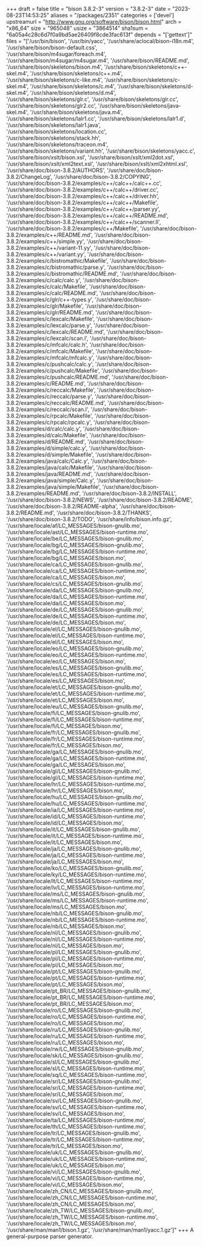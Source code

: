 +++
draft = false
title = "bison 3.8.2-3"
version = "3.8.2-3"
date = "2023-08-23T14:53:25"
aliases = "/packages/2351"
categories = ['devel']
upstreamurl = "http://www.gnu.org/software/bison/bison.html"
arch = "x86_64"
size = "965048"
usize = "3864514"
sha1sum = "6a05a4c28c6d7f0a9bd5ae26409f8cde3fac613f"
depends = "['gettext']"
files = "['/usr/bin/bison', '/usr/bin/yacc', '/usr/share/aclocal/bison-i18n.m4', '/usr/share/bison/bison-default.css', '/usr/share/bison/m4sugar/foreach.m4', '/usr/share/bison/m4sugar/m4sugar.m4', '/usr/share/bison/README.md', '/usr/share/bison/skeletons/bison.m4', '/usr/share/bison/skeletons/c++-skel.m4', '/usr/share/bison/skeletons/c++.m4', '/usr/share/bison/skeletons/c-like.m4', '/usr/share/bison/skeletons/c-skel.m4', '/usr/share/bison/skeletons/c.m4', '/usr/share/bison/skeletons/d-skel.m4', '/usr/share/bison/skeletons/d.m4', '/usr/share/bison/skeletons/glr.c', '/usr/share/bison/skeletons/glr.cc', '/usr/share/bison/skeletons/glr2.cc', '/usr/share/bison/skeletons/java-skel.m4', '/usr/share/bison/skeletons/java.m4', '/usr/share/bison/skeletons/lalr1.cc', '/usr/share/bison/skeletons/lalr1.d', '/usr/share/bison/skeletons/lalr1.java', '/usr/share/bison/skeletons/location.cc', '/usr/share/bison/skeletons/stack.hh', '/usr/share/bison/skeletons/traceon.m4', '/usr/share/bison/skeletons/variant.hh', '/usr/share/bison/skeletons/yacc.c', '/usr/share/bison/xslt/bison.xsl', '/usr/share/bison/xslt/xml2dot.xsl', '/usr/share/bison/xslt/xml2text.xsl', '/usr/share/bison/xslt/xml2xhtml.xsl', '/usr/share/doc/bison-3.8.2/AUTHORS', '/usr/share/doc/bison-3.8.2/ChangeLog', '/usr/share/doc/bison-3.8.2/COPYING', '/usr/share/doc/bison-3.8.2/examples/c++/calc++/calc++.cc', '/usr/share/doc/bison-3.8.2/examples/c++/calc++/driver.cc', '/usr/share/doc/bison-3.8.2/examples/c++/calc++/driver.hh', '/usr/share/doc/bison-3.8.2/examples/c++/calc++/Makefile', '/usr/share/doc/bison-3.8.2/examples/c++/calc++/parser.yy', '/usr/share/doc/bison-3.8.2/examples/c++/calc++/README.md', '/usr/share/doc/bison-3.8.2/examples/c++/calc++/scanner.ll', '/usr/share/doc/bison-3.8.2/examples/c++/Makefile', '/usr/share/doc/bison-3.8.2/examples/c++/README.md', '/usr/share/doc/bison-3.8.2/examples/c++/simple.yy', '/usr/share/doc/bison-3.8.2/examples/c++/variant-11.yy', '/usr/share/doc/bison-3.8.2/examples/c++/variant.yy', '/usr/share/doc/bison-3.8.2/examples/c/bistromathic/Makefile', '/usr/share/doc/bison-3.8.2/examples/c/bistromathic/parse.y', '/usr/share/doc/bison-3.8.2/examples/c/bistromathic/README.md', '/usr/share/doc/bison-3.8.2/examples/c/calc/calc.y', '/usr/share/doc/bison-3.8.2/examples/c/calc/Makefile', '/usr/share/doc/bison-3.8.2/examples/c/calc/README.md', '/usr/share/doc/bison-3.8.2/examples/c/glr/c++-types.y', '/usr/share/doc/bison-3.8.2/examples/c/glr/Makefile', '/usr/share/doc/bison-3.8.2/examples/c/glr/README.md', '/usr/share/doc/bison-3.8.2/examples/c/lexcalc/Makefile', '/usr/share/doc/bison-3.8.2/examples/c/lexcalc/parse.y', '/usr/share/doc/bison-3.8.2/examples/c/lexcalc/README.md', '/usr/share/doc/bison-3.8.2/examples/c/lexcalc/scan.l', '/usr/share/doc/bison-3.8.2/examples/c/mfcalc/calc.h', '/usr/share/doc/bison-3.8.2/examples/c/mfcalc/Makefile', '/usr/share/doc/bison-3.8.2/examples/c/mfcalc/mfcalc.y', '/usr/share/doc/bison-3.8.2/examples/c/pushcalc/calc.y', '/usr/share/doc/bison-3.8.2/examples/c/pushcalc/Makefile', '/usr/share/doc/bison-3.8.2/examples/c/pushcalc/README.md', '/usr/share/doc/bison-3.8.2/examples/c/README.md', '/usr/share/doc/bison-3.8.2/examples/c/reccalc/Makefile', '/usr/share/doc/bison-3.8.2/examples/c/reccalc/parse.y', '/usr/share/doc/bison-3.8.2/examples/c/reccalc/README.md', '/usr/share/doc/bison-3.8.2/examples/c/reccalc/scan.l', '/usr/share/doc/bison-3.8.2/examples/c/rpcalc/Makefile', '/usr/share/doc/bison-3.8.2/examples/c/rpcalc/rpcalc.y', '/usr/share/doc/bison-3.8.2/examples/d/calc/calc.y', '/usr/share/doc/bison-3.8.2/examples/d/calc/Makefile', '/usr/share/doc/bison-3.8.2/examples/d/README.md', '/usr/share/doc/bison-3.8.2/examples/d/simple/calc.y', '/usr/share/doc/bison-3.8.2/examples/d/simple/Makefile', '/usr/share/doc/bison-3.8.2/examples/java/calc/Calc.y', '/usr/share/doc/bison-3.8.2/examples/java/calc/Makefile', '/usr/share/doc/bison-3.8.2/examples/java/README.md', '/usr/share/doc/bison-3.8.2/examples/java/simple/Calc.y', '/usr/share/doc/bison-3.8.2/examples/java/simple/Makefile', '/usr/share/doc/bison-3.8.2/examples/README.md', '/usr/share/doc/bison-3.8.2/INSTALL', '/usr/share/doc/bison-3.8.2/NEWS', '/usr/share/doc/bison-3.8.2/README', '/usr/share/doc/bison-3.8.2/README-alpha', '/usr/share/doc/bison-3.8.2/README.md', '/usr/share/doc/bison-3.8.2/THANKS', '/usr/share/doc/bison-3.8.2/TODO', '/usr/share/info/bison.info.gz', '/usr/share/locale/af/LC_MESSAGES/bison-gnulib.mo', '/usr/share/locale/ast/LC_MESSAGES/bison-runtime.mo', '/usr/share/locale/be/LC_MESSAGES/bison-gnulib.mo', '/usr/share/locale/bg/LC_MESSAGES/bison-gnulib.mo', '/usr/share/locale/bg/LC_MESSAGES/bison-runtime.mo', '/usr/share/locale/bg/LC_MESSAGES/bison.mo', '/usr/share/locale/ca/LC_MESSAGES/bison-gnulib.mo', '/usr/share/locale/ca/LC_MESSAGES/bison-runtime.mo', '/usr/share/locale/ca/LC_MESSAGES/bison.mo', '/usr/share/locale/cs/LC_MESSAGES/bison-gnulib.mo', '/usr/share/locale/da/LC_MESSAGES/bison-gnulib.mo', '/usr/share/locale/da/LC_MESSAGES/bison-runtime.mo', '/usr/share/locale/da/LC_MESSAGES/bison.mo', '/usr/share/locale/de/LC_MESSAGES/bison-gnulib.mo', '/usr/share/locale/de/LC_MESSAGES/bison-runtime.mo', '/usr/share/locale/de/LC_MESSAGES/bison.mo', '/usr/share/locale/el/LC_MESSAGES/bison-gnulib.mo', '/usr/share/locale/el/LC_MESSAGES/bison-runtime.mo', '/usr/share/locale/el/LC_MESSAGES/bison.mo', '/usr/share/locale/eo/LC_MESSAGES/bison-gnulib.mo', '/usr/share/locale/eo/LC_MESSAGES/bison-runtime.mo', '/usr/share/locale/eo/LC_MESSAGES/bison.mo', '/usr/share/locale/es/LC_MESSAGES/bison-gnulib.mo', '/usr/share/locale/es/LC_MESSAGES/bison-runtime.mo', '/usr/share/locale/es/LC_MESSAGES/bison.mo', '/usr/share/locale/et/LC_MESSAGES/bison-gnulib.mo', '/usr/share/locale/et/LC_MESSAGES/bison-runtime.mo', '/usr/share/locale/et/LC_MESSAGES/bison.mo', '/usr/share/locale/eu/LC_MESSAGES/bison-gnulib.mo', '/usr/share/locale/fi/LC_MESSAGES/bison-gnulib.mo', '/usr/share/locale/fi/LC_MESSAGES/bison-runtime.mo', '/usr/share/locale/fi/LC_MESSAGES/bison.mo', '/usr/share/locale/fr/LC_MESSAGES/bison-gnulib.mo', '/usr/share/locale/fr/LC_MESSAGES/bison-runtime.mo', '/usr/share/locale/fr/LC_MESSAGES/bison.mo', '/usr/share/locale/ga/LC_MESSAGES/bison-gnulib.mo', '/usr/share/locale/ga/LC_MESSAGES/bison-runtime.mo', '/usr/share/locale/ga/LC_MESSAGES/bison.mo', '/usr/share/locale/gl/LC_MESSAGES/bison-gnulib.mo', '/usr/share/locale/gl/LC_MESSAGES/bison-runtime.mo', '/usr/share/locale/hr/LC_MESSAGES/bison-runtime.mo', '/usr/share/locale/hr/LC_MESSAGES/bison.mo', '/usr/share/locale/hu/LC_MESSAGES/bison-gnulib.mo', '/usr/share/locale/hu/LC_MESSAGES/bison-runtime.mo', '/usr/share/locale/ia/LC_MESSAGES/bison-runtime.mo', '/usr/share/locale/id/LC_MESSAGES/bison-runtime.mo', '/usr/share/locale/id/LC_MESSAGES/bison.mo', '/usr/share/locale/it/LC_MESSAGES/bison-gnulib.mo', '/usr/share/locale/it/LC_MESSAGES/bison-runtime.mo', '/usr/share/locale/it/LC_MESSAGES/bison.mo', '/usr/share/locale/ja/LC_MESSAGES/bison-gnulib.mo', '/usr/share/locale/ja/LC_MESSAGES/bison-runtime.mo', '/usr/share/locale/ja/LC_MESSAGES/bison.mo', '/usr/share/locale/ko/LC_MESSAGES/bison-gnulib.mo', '/usr/share/locale/ky/LC_MESSAGES/bison-runtime.mo', '/usr/share/locale/lt/LC_MESSAGES/bison-runtime.mo', '/usr/share/locale/lv/LC_MESSAGES/bison-runtime.mo', '/usr/share/locale/ms/LC_MESSAGES/bison-gnulib.mo', '/usr/share/locale/ms/LC_MESSAGES/bison-runtime.mo', '/usr/share/locale/ms/LC_MESSAGES/bison.mo', '/usr/share/locale/nb/LC_MESSAGES/bison-gnulib.mo', '/usr/share/locale/nb/LC_MESSAGES/bison-runtime.mo', '/usr/share/locale/nb/LC_MESSAGES/bison.mo', '/usr/share/locale/nl/LC_MESSAGES/bison-gnulib.mo', '/usr/share/locale/nl/LC_MESSAGES/bison-runtime.mo', '/usr/share/locale/nl/LC_MESSAGES/bison.mo', '/usr/share/locale/pl/LC_MESSAGES/bison-gnulib.mo', '/usr/share/locale/pl/LC_MESSAGES/bison-runtime.mo', '/usr/share/locale/pl/LC_MESSAGES/bison.mo', '/usr/share/locale/pt/LC_MESSAGES/bison-gnulib.mo', '/usr/share/locale/pt/LC_MESSAGES/bison-runtime.mo', '/usr/share/locale/pt/LC_MESSAGES/bison.mo', '/usr/share/locale/pt_BR/LC_MESSAGES/bison-gnulib.mo', '/usr/share/locale/pt_BR/LC_MESSAGES/bison-runtime.mo', '/usr/share/locale/pt_BR/LC_MESSAGES/bison.mo', '/usr/share/locale/ro/LC_MESSAGES/bison-gnulib.mo', '/usr/share/locale/ro/LC_MESSAGES/bison-runtime.mo', '/usr/share/locale/ro/LC_MESSAGES/bison.mo', '/usr/share/locale/ru/LC_MESSAGES/bison-gnulib.mo', '/usr/share/locale/ru/LC_MESSAGES/bison-runtime.mo', '/usr/share/locale/ru/LC_MESSAGES/bison.mo', '/usr/share/locale/rw/LC_MESSAGES/bison-gnulib.mo', '/usr/share/locale/sk/LC_MESSAGES/bison-gnulib.mo', '/usr/share/locale/sl/LC_MESSAGES/bison-gnulib.mo', '/usr/share/locale/sl/LC_MESSAGES/bison-runtime.mo', '/usr/share/locale/sq/LC_MESSAGES/bison-runtime.mo', '/usr/share/locale/sr/LC_MESSAGES/bison-gnulib.mo', '/usr/share/locale/sr/LC_MESSAGES/bison-runtime.mo', '/usr/share/locale/sr/LC_MESSAGES/bison.mo', '/usr/share/locale/sv/LC_MESSAGES/bison-gnulib.mo', '/usr/share/locale/sv/LC_MESSAGES/bison-runtime.mo', '/usr/share/locale/sv/LC_MESSAGES/bison.mo', '/usr/share/locale/ta/LC_MESSAGES/bison-runtime.mo', '/usr/share/locale/th/LC_MESSAGES/bison-runtime.mo', '/usr/share/locale/tr/LC_MESSAGES/bison-gnulib.mo', '/usr/share/locale/tr/LC_MESSAGES/bison-runtime.mo', '/usr/share/locale/tr/LC_MESSAGES/bison.mo', '/usr/share/locale/uk/LC_MESSAGES/bison-gnulib.mo', '/usr/share/locale/uk/LC_MESSAGES/bison-runtime.mo', '/usr/share/locale/uk/LC_MESSAGES/bison.mo', '/usr/share/locale/vi/LC_MESSAGES/bison-gnulib.mo', '/usr/share/locale/vi/LC_MESSAGES/bison-runtime.mo', '/usr/share/locale/vi/LC_MESSAGES/bison.mo', '/usr/share/locale/zh_CN/LC_MESSAGES/bison-gnulib.mo', '/usr/share/locale/zh_CN/LC_MESSAGES/bison-runtime.mo', '/usr/share/locale/zh_CN/LC_MESSAGES/bison.mo', '/usr/share/locale/zh_TW/LC_MESSAGES/bison-gnulib.mo', '/usr/share/locale/zh_TW/LC_MESSAGES/bison-runtime.mo', '/usr/share/locale/zh_TW/LC_MESSAGES/bison.mo', '/usr/share/man/man1/bison.1.gz', '/usr/share/man/man1/yacc.1.gz']"
+++
A general-purpose parser generator.